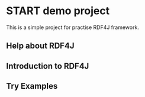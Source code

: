 # START demo project
This is a simple project for practise RDF4J framework.


## Help about  RDF4J

## Introduction to RDF4J

## Try Examples
